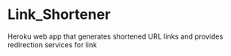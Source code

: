 Link_Shortener
==============
Heroku web app that generates shortened URL links and provides redirection services for link
